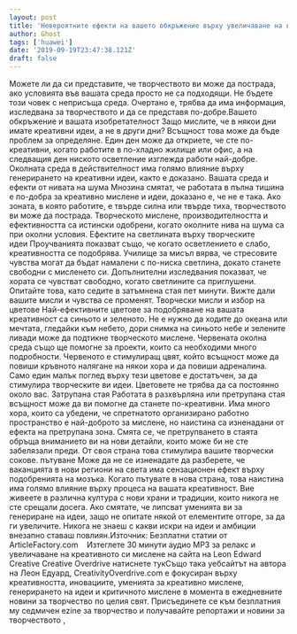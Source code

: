 ```yaml
---
layout: post
title: 'Невероятните ефекти на вашето обкръжение върху увеличаване на въображението'
author: Ghost
tags: ['huawei']
date: '2019-09-19T23:47:38.121Z'
draft: false
---
```


Можете ли да си представите, че творчеството ви може да пострада, ако условията във вашата среда просто не са подходящи. Не бъдете този човек с неприсъща среда. Очертано е, трябва да има информация, изследвана за творчеството и да се представя по-добре.Вашето обкръжение и вашата изобретателност Защо мислите, че в някои дни имате креативни идеи, а не в други дни? Всъщност това може да бъде проблем за определяне. Един ден може да откриете, че сте по-креативни, когато работите в по-хладно жилище или офис, а на следващия ден ниското осветление изглежда работи най-добре. Околната среда в действителност има голямо влияние върху генерирането на креативни идеи, както е доказано. Вашата среда и ефекти от нивата на шума Мнозина смятат, че работата в пълна тишина е по-добра за креативно мислене и идеи, доказано е, че не е така. Ако зоната, в която работите, е твърде силна или твърде тиха, творчеството ви може да пострада. Творческото мислене, производителността и ефективността са истински одобрени, когато околните нива на шума са при околни условия. Ефектите на светлината върху творческите идеи Проучванията показват също, че когато осветлението е слабо, креативността се подобрява. Училище за мисъл вярва, че стресовите чувства могат да бъдат намалени с по-ниска светлина, докато станете свободни с мисленето си. Допълнителни изследвания показват, че хората се чувстват свободно, когато светлините са приглушени. Опитайте това, като седите в затъмнена стая пет минути. Вижте дали вашите мисли и чувства се променят. Творчески мисли и избор на цветове Най-ефективните цветове за подобряване на вашата креативност са синьото и зеленото. Не е нужно да ходите до океана или мечтата, гледайки към небето, дори снимка на синьото небе и зелените ливади може да подтикне творческото мислене. Червената околна среда също ще помогне за проекти, които са необходими много подробности. Червеното е стимулиращ цвят, който всъщност може да повиши кръвното налягане на някои хора и да повиши адреналина. Само един малък поглед върху тези цветове е достатъчен, за да стимулира творческите ви идеи. Цветовете не трябва да са постоянно около вас. Затрупана стая Работата в разхвърляна или претрупана стая всъщност може да ви помогне да станете по-креативни. Има много хора, които са убедени, че спретнатото организирано работно пространство е най-доброто за мислене, но наистина са изненадани от ефекта на претрупана зона. Смята се, че претрупването в стаята обръща вниманието ви на нови детайли, които може би не сте забелязали преди. От своя страна това стимулира вашите творчески сокове. пътуване Може да не се изненадате да разберете, че ваканцията в нови региони на света има сензационен ефект върху подобренията на мозъка. Когато пътувате в нова страна, това наистина има голямо влияние върху процеса на вашата креативност. Вие живеете в различна култура с нови храни и традиции, които никога не сте срещали досега. Ако смятате, че липсват уменията ви за генериране на идеи, защо не опитате някой от елементите отгоре, за да ги увеличите. Никога не знаеш с какви искри на идеи и амбиции внезапно ставаш повлиян.Източник: Безплатни статии от ArticleFactory.com    Изтеглете 30 минути аудио MP3 за релакс и увеличаване на креативното си мислене на сайта на Leon Edward Creative Creative Overdrive натиснете тукСъщо така уебсайтът на автора на Леон Едуард, CreativityOverdrive.com е фокусиран върху креативността, иновациите, уменията за креативно мислене, генерирането на идеи и критичното мислене в момента в ежедневните новини за творчество по целия свят. Присъединете се към безплатния му седмичен ezine за творчество и получавайте репортажи и новини за творчеството ,
